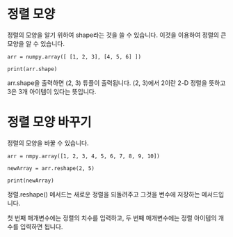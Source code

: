 # 정렬 모양
정렬의 모양을 알기 위하여 shape라는 것을 쓸 수 있습니다. 이것을 이용하여 정렬의 큰 모양을 알 수 있습니다.

```
arr = numpy.array([ [1, 2, 3], [4, 5, 6] ])

print(arr.shape)
```

arr.shape을 출력하면 (2, 3) 튜플이 출력됩니다. (2, 3)에서 2이란 2-D 정렬을 뜻하고 3은 3개 아이템이 있다는 뜻입니다.

# 정렬 모양 바꾸기
정렬의 모양을 바꿀 수 있습니다.

```
arr = nmpy.array([1, 2, 3, 4, 5, 6, 7, 8, 9, 10])

newArray = arr.reshape(2, 5)

print(newArray)
```

정렬.reshape() 메서드는 새로운 정렬을 되돌려주고 그것을 변수에 저장하는 메서드입니다.

첫 번째 매개변수에는 정렬의 치수를 입력하고, 두 번째 매개변수에는 정렬 아이템의 개수를 입력하면 됩니다.
